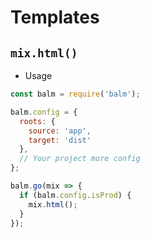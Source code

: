 # Templates

## `mix.html()`

- Usage

```js
const balm = require('balm');

balm.config = {
  roots: {
    source: 'app',
    target: 'dist'
  },
  // Your project more config
};

balm.go(mix => {
  if (balm.config.isProd) {
    mix.html();
  }
});
```
